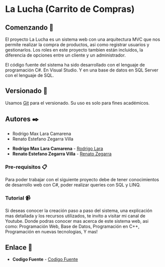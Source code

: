 # La Lucha (Carrito de Compras)

## Comenzando 🚀

El proyecto La Lucha es un sistema web con una arquitectura MVC que nos permite realizar la compra de productos, asi como registrar usuarios y gestionarlos. 
Los roles en este proyecto tambien están incluidos, la diferencia de opciones entre un cliente y un administrador.

El código fuente del sistema ha sido desarrollado con el lenguaje de programación C#. En Visual Studio.
Y en una base de datos en SQL Server con el lenguaje de SQL.

## Versionado 📌

Usamos [Git](https://git-scm.com/) para el versionado. Su uso es solo para fines académicos. 

## Autores ✒️

- Rodrigo Max Lara Camarena
- Renato Estefano Zegarra Villa

* **Rodrigo Max Lara Camarena** -  [Rodrigo Lara](https://www.linkedin.com/in/rodrigolara05)
* **Renato Estefano Zegarra Villa** -  [Renato Zegarra](#)

### Pre-requisitos 📋

Para poder trabajar con el siguiente proyecto debe de tener conocimientos de desarrollo web con C#, poder realizar queries con SQL y LINQ.

### Tutorial 📹

Si deseas conocer la creación paso a paso del sistema, una explicación mas detallada y los recursos utilizados, te invito a visitar mi canal de Youtube. Donde podras conocer mas acerca de este sistema web, asi como:
  Programación Web,
  Base de Datos,
  Programación en C++,
  Programación en nuevas tecnologias,
  Y mas!
  
## Enlace 🔗

* **Codigo Fuente** -  [Codigo Fuente](https://www.youtube.com/codigofuente)
